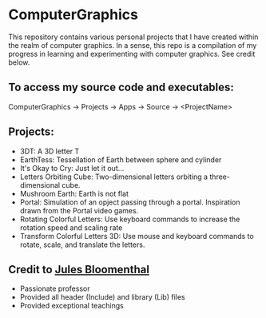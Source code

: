 # ComputerGraphics
This repository contains various personal projects that I have created within the realm of computer graphics. In a sense, this repo is a compilation of my progress in learning and experimenting with computer graphics. See credit below.

## To access my source code and executables:
ComputerGraphics -> Projects -> Apps -> Source -> \<ProjectName\>

## Projects:
- 3DT: A 3D letter T
- EarthTess: Tessellation of Earth between sphere and cylinder
- It's Okay to Cry: Just let it out...
- Letters Orbiting Cube: Two-dimensional letters orbiting a three-dimensional cube.
- Mushroom Earth: Earth is not flat
- Portal: Simulation of an opject passing through a portal. Inspiration drawn from the Portal video games.
- Rotating Colorful Letters: Use keyboard commands to increase the rotation speed and scaling rate
- Transform Colorful Letters 3D: Use mouse and keyboard commands to rotate, scale, and translate the letters.

## Credit to [Jules Bloomenthal](https://www.bloomenthal.com/)
- Passionate professor
- Provided all header (Include) and library (Lib) files
- Provided exceptional teachings
